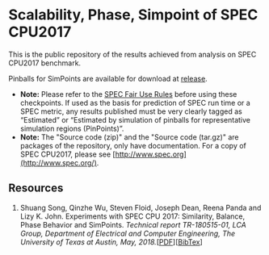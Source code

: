 # Scalability, Phase, Simpoint of SPEC CPU2017

This is the public repository of the results achieved from analysis on SPEC CPU2017 benchmark.

Pinballs for SimPoints are available for download at [release](https://github.com/UT-LCA/Scalability-Phase-Simpoint-of-SPEC-CPU2017/releases).
- **Note:** Please refer to the [SPEC Fair Use Rules](http://www.spec.org/fairuse.html) before using these checkpoints. If used as the basis for prediction of SPEC run time or a SPEC metric, any results published must be very clearly tagged as “Estimated” or “Estimated by simulation of pinballs for representative simulation regions (PinPoints)”.
- **Note:** The "Source code (zip)" and the "Source code (tar.gz)" are packages of the repository, only have documentation. For a copy of SPEC CPU2017, please see [http://www.spec.org](http://www.spec.org/).

## Resources
1. Shuang Song, Qinzhe Wu, Steven Floid, Joseph Dean, Reena Panda and Lizy K. John. Experiments with SPEC CPU 2017: Similarity, Balance, Phase Behavior and SimPoints. _Technical report TR-180515-01, LCA Group, Department of Electrical and Computer Engineering, The University of Texas at Austin, May, 2018._\[[PDF](http://lca.ece.utexas.edu/pubs/UT_LCA_TR-180515-01.pdf)\]\[[BibTex](https://github.com/UT-LCA/Scalability-Phase-Simpoint-of-SPEC-CPU2017/tree/master/CITEME.bib)\]
